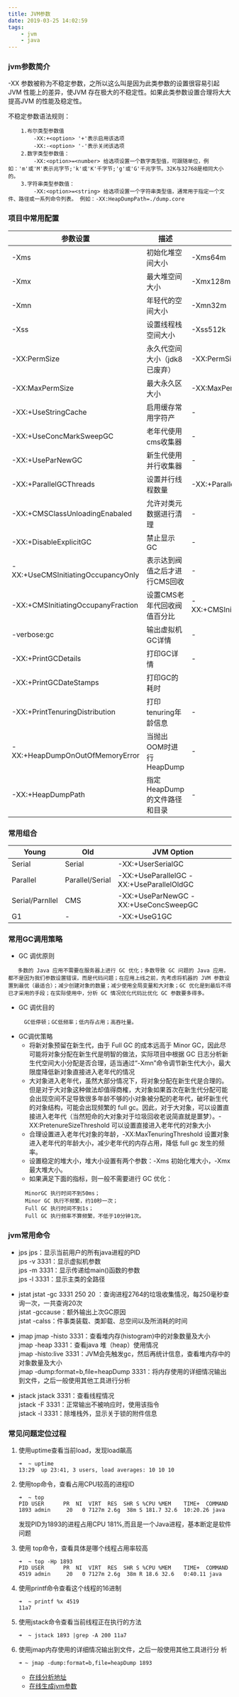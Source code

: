 ```yaml
---
title: JVM参数
date: 2019-03-25 14:02:59
tags:
    - jvm
    - java
---
```


### jvm参数简介
-XX 参数被称为不稳定参数，之所以这么叫是因为此类参数的设置很容易引起JVM 性能上的差异，使JVM 存在极大的不稳定性。如果此类参数设置合理将大大提高JVM 的性能及稳定性。

不稳定参数语法规则：
```
    1.布尔类型参数值
        -XX:+<option> '+'表示启用该选项
        -XX:-<option> '-'表示关闭该选项
    2.数字类型参数值：
        -XX:<option>=<number> 给选项设置一个数字类型值，可跟随单位，例如：'m'或'M'表示兆字节;'k'或'K'千字节;'g'或'G'千兆字节。32K与32768是相同大小的。
    3.字符串类型参数值：
        -XX:<option>=<string> 给选项设置一个字符串类型值，通常用于指定一个文件、路径或一系列命令列表。 例如：-XX:HeapDumpPath=./dump.core
```
<!-- more -->
### 项目中常用配置
| 参数设置 | 描述 | 配置格式 |
| ------ | ------ | ------ |
| -Xms | 初始化堆空间大小 | -Xms64m |
| -Xmx | 最大堆空间大小 | -Xmx128m |
| -Xmn | 年轻代的空间大小 | -Xmn32m |
| -Xss | 设置线程栈空间大小 | -Xss512k |
| -XX:PermSize|永久代空间大小（jdk8已废弃）|-XX:PermSize=256m|
|-XX:MaxPermSize|最大永久区大小|-XX:MaxPermSize=256m|
|-XX:+UseStringCache|启用缓存常用字符产|-|
|-XX:+UseConcMarkSweepGC|老年代使用cms收集器|-|
|-XX:+UseParNewGC|新生代使用并行收集器|-|
|-XX:+ParallelGCThreads|设置并行线程数量|-XX:+ParallelGCThreads=4|
|-XX:+CMSClassUnloadingEnabaled|允许对类元数据进行清理|-|
|-XX:+DisableExplicitGC|禁止显示GC|-|
|-XX:+UseCMSInitiatingOccupancyOnly|表示达到阀值之后才进行CMS回收|-|
|-XX:+CMSInitiatingOccupanyFraction|设置CMS老年代回收阀值百分比|-XX:+CMSInitiatingOccupanyFraction=68|
|-verbose:gc|输出虚拟机GC详情|-|
|-XX:+PrintGCDetails|打印GC详情|-|
|-XX:+PrintGCDateStamps|打印GC的耗时|
|-XX:+PrintTenuringDistribution|打印tenuring年龄信息|-|
|-XX:+HeapDumpOnOutOfMemoryError|当抛出OOM时进行HeapDump|-|
|-XX:+HeapDumpPath|指定HeapDump的文件路径和目录|-|

### 常用组合
| Young | Old | JVM Option |
| ------ | ------ | ------ |
|Serial|Serial|-XX:+UserSerialGC|
|Parallel|Parallel/Serial|-XX:+UseParallelGC  -XX:+UseParallelOldGC|
|Serial/Parnllel|CMS|-XX:+UseParNewGC -XX:+UseConcSweepGC|
|G1|-|-XX:+UseG1GC|

### 常用GC调用策略

 + GC 调优原则
 ```
    多数的 Java 应用不需要在服务器上进行 GC 优化；多数导致 GC 问题的 Java 应用，都不是因为我们参数设置错误，而是代码问题；在应用上线之前，先考虑将机器的 JVM 参数设置到最优（最适合）；减少创建对象的数量；减少使用全局变量和大对象；GC 优化是到最后不得已才采用的手段；在实际使用中，分析 GC 情况优化代码比优化 GC 参数要多得多。
 ```

  + GC 调优目的

```
     GC低停顿；GC低频率；低内存占用；高吞吐量。
```
+ GC调优策略  
  - 将新对象预留在新生代，由于 Full GC 的成本远高于 Minor GC，因此尽可能将对象分配在新生代是明智的做法，实际项目中根据 GC 日志分析新生代空间大小分配是否合理，适当通过“-Xmn”命令调节新生代大小，最大限度降低新对象直接进入老年代的情况  
  - 大对象进入老年代，虽然大部分情况下，将对象分配在新生代是合理的。但是对于大对象这种做法却值得商榷，大对象如果首次在新生代分配可能会出现空间不足导致很多年龄不够的小对象被分配的老年代，破坏新生代的对象结构，可能会出现频繁的 full gc。因此，对于大对象，可以设置直接进入老年代（当然短命的大对象对于垃圾回收老说简直就是噩梦）。-XX:PretenureSizeThreshold 可以设置直接进入老年代的对象大小
  - 合理设置进入老年代对象的年龄，-XX:MaxTenuringThreshold 设置对象进入老年代的年龄大小，减少老年代的内存占用，降低 full gc 发生的频率。
  - 设置稳定的堆大小，堆大小设置有两个参数：-Xms 初始化堆大小，-Xmx 最大堆大小。
  - 如果满足下面的指标，则一般不需要进行 GC 优化：
  ```
    MinorGC 执行时间不到50ms；
    Minor GC 执行不频繁，约10秒一次；
    Full GC 执行时间不到1s；
    Full GC 执行频率不算频繁，不低于10分钟1次。
  ```

### jvm常用命令
  + jps
    jps：显示当前用户的所有java进程的PID  
    jps -v 3331：显示虚拟机参数  
    jps -m 3331：显示传递给main()函数的参数  
    jps -l 3331：显示主类的全路径  

  + jstat 
    jstat -gc 3331 250 20 ：查询进程2764的垃圾收集情况，每250毫秒查询一次，一共查询20次  
    jstat -gccause：额外输出上次GC原因  
    jstat -calss：件事类装载、类卸载、总空间以及所消耗的时间  

  + jmap
    jmap -histo 3331：查看堆内存(histogram)中的对象数量及大小  
    jmap -heap 3331：查看java 堆（heap）使用情况  
    jmap -histo:live 3331：JVM会先触发gc，然后再统计信息，查看堆内存中的对象数量及大小  
    jmap -dump:format=b,file=heapDump 3331：将内存使用的详细情况输出到文件，之后一般使用其他工具进行分析  
    
  + jstack 
    jstack 3331：查看线程情况  
    jstack -F 3331：正常输出不被响应时，使用该指令  
    jstack -l 3331：除堆栈外，显示关于锁的附件信息  

### 常见问题定位过程

1. 使用uptime查看当前load，发现load飙高
    ```
    ➜  ~ uptime
    13:29  up 23:41, 3 users, load averages: 10 10 10
    ```

2. 使用top命令，查看占用CPU较高的进程ID
    ```
    ➜  ~ top
    PID USER      PR  NI  VIRT  RES  SHR S %CPU %MEM    TIME+  COMMAND
    1893 admin     20   0 7127m 2.6g  38m S 181.7 32.6  10:20.26 java
    ```
    发现PID为1893的进程占用CPU 181%,而且是一个Java进程，基本断定是软件问题
3. 使用 top命令，查看具体是哪个线程占用率较高
    ```
    ➜  ~ top -Hp 1893
    PID USER      PR  NI  VIRT  RES  SHR S %CPU %MEM    TIME+  COMMAND
    4519 admin     20   0 7127m 2.6g  38m R 18.6 32.6   0:40.11 java
    ```
4. 使用printf命令查看这个线程的16进制
    ```
    ➜  ~ printf %x 4519
    11a7
    ```
5. 使用jstack命令查看当前线程正在执行的方法 
    ```
    ➜  ~ jstack 1893 |grep -A 200 11a7
    ```
6. 使用jmap内存使用的详细情况输出到文件，之后一般使用其他工具进行分    析
   ```
   ➜ ~ jmap -dump:format=b,file=heapDump 1893
   ```
    + [在线分析地址](http://heaphero.io/index.jsp)
    + [在线生成jvm参数](http://xxfox.perfma.com)

